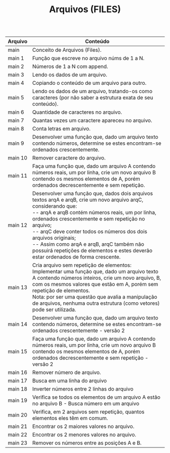<div align="center">
<h1>Arquivos (FILES)</h1><br><br> </div>

Arquivo | Conteúdo
--------|-----------
main | Conceito de Arquivos (Files). <br>
main 1 | Função que escreve no arquivo núms de 1 a N. <br>
main 2 | Números de 1 a N com append. <br>
main 3 | Lendo os dados de um arquivo. <br>
main 4 | Copiando o conteúdo de um arquivo para outro. <br>
main 5 | Lendo os dados de um arquivo, tratando-os como caracteres (por não saber a estrutura exata de seu conteúdo). <br>
main 6 | Quantidade de  caracteres no arquivo. <br>
main 7 | Quantas vezes um caractere apareceu no arquivo. <br>
main 8 | Conta letras em arquivo. <br>
main 9 | Desenvolver uma função que, dado um arquivo texto contendo números, determine se estes encontram-se ordenados crescentemente. <br>
main 10 | Remover caractere do arquivo. <br>
main 11 | Faça uma função que, dado um arquivo A contendo números reais, um por linha, crie um novo arquivo B contendo os mesmos elementos de A, porém ordenados decrescentemente e sem repetição. <br>
main 12 | Desenvolver uma função que, dados dois arquivos textos arqA e arqB, crie um novo arquivo arqC, considerando que:<br>--  arqA e arqB contém números reais, um por linha, ordenados crescentemente e sem repetição no arquivo; <br>--  arqC deve conter todos os números dos dois arquivos originais;<br>-- Assim como arqA e arqB, arqC também não possuirá repetições de elementos e estes deverão estar ordenados de forma crescente.<br>
main 13 | Cria arquivo sem repetição de elementos: Implementar uma função que, dado um arquivo texto A contendo números inteiros, crie um novo arquivo, B, com os mesmos valores que estão em A, porém sem repetição de elementos.<br>Nota: por ser uma questão que avalia a manipulação de arquivos, nenhuma outra estrutura (como vetores) pode ser utilizada.<br>
main 14 | Desenvolver uma função que, dado um arquivo texto contendo números, determine se estes encontram-se ordenados crescentemente - versão 2 <br>
main 15 | Faça uma função que, dado um arquivo A contendo números reais, um por linha, crie um novo arquivo B contendo os mesmos elementos de A, porém ordenados decrescentemente e sem repetição - versão 2 <br>
main 16 | Remover número de arquivo. <br>
main 17 | Busca em uma linha do arquivo<br>
main 18 | Inverter números entre 2 linhas do arquivo <br>
main 19 | Verifica se todos os elementos de um arquivo A estão no arquivo B - Busca número em um arquivo <br>
main 20 | Verifica, em 2 arquivos sem repetição, quantos elementos eles têm em comum. <br>
main 21 | Encontrar os 2 maiores valores no arquivo. <br>
main 22 | Encontrar os 2 menores valores no arquivo. <br>
main 23 | Remover os números entre as posições A e B. <br>
